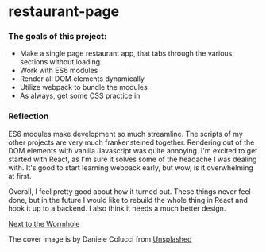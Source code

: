 # restaurant-page

### The goals of this project:

  - Make a single page restaurant app, that tabs through the various sections without loading.
  - Work with ES6 modules
  - Render all DOM elements dynamically
  - Utilize webpack to bundle the modules
  - As always, get some CSS practice in
  
  
 ### Reflection
 
 ES6 modules make development so much streamline. The scripts of my other projects are very much frankensteined together.
 Rendering out of the DOM elements with vanilla Javascript was quite annoying. I'm excited to get started with React,
 as I'm sure it solves some of the headache I was dealing with. It's good to start learning webpack early, but wow,
 is it overwhelming at first. 
 
 Overall, I feel pretty good about how it turned out. These things never feel done, but
 in the future I would like to rebuild the whole thing in React and hook it up to a backend. 
 I also think it needs a much better design.
 
[Next to the Wormhole](https://hurr-son.github.io/restaurant-page/)

The cover image is by Daniele Colucci from [Unsplashed](https://unsplash.com/@daniele71043)
